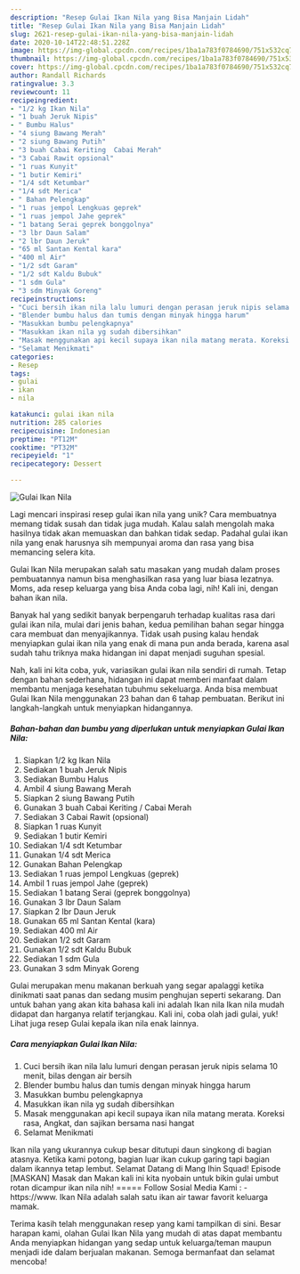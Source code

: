 ```yaml
---
description: "Resep Gulai Ikan Nila yang Bisa Manjain Lidah"
title: "Resep Gulai Ikan Nila yang Bisa Manjain Lidah"
slug: 2621-resep-gulai-ikan-nila-yang-bisa-manjain-lidah
date: 2020-10-14T22:48:51.228Z
image: https://img-global.cpcdn.com/recipes/1ba1a783f0784690/751x532cq70/gulai-ikan-nila-foto-resep-utama.jpg
thumbnail: https://img-global.cpcdn.com/recipes/1ba1a783f0784690/751x532cq70/gulai-ikan-nila-foto-resep-utama.jpg
cover: https://img-global.cpcdn.com/recipes/1ba1a783f0784690/751x532cq70/gulai-ikan-nila-foto-resep-utama.jpg
author: Randall Richards
ratingvalue: 3.3
reviewcount: 11
recipeingredient:
- "1/2 kg Ikan Nila"
- "1 buah Jeruk Nipis"
- " Bumbu Halus"
- "4 siung Bawang Merah"
- "2 siung Bawang Putih"
- "3 buah Cabai Keriting  Cabai Merah"
- "3 Cabai Rawit opsional"
- "1 ruas Kunyit"
- "1 butir Kemiri"
- "1/4 sdt Ketumbar"
- "1/4 sdt Merica"
- " Bahan Pelengkap"
- "1 ruas jempol Lengkuas geprek"
- "1 ruas jempol Jahe geprek"
- "1 batang Serai geprek bonggolnya"
- "3 lbr Daun Salam"
- "2 lbr Daun Jeruk"
- "65 ml Santan Kental kara"
- "400 ml Air"
- "1/2 sdt Garam"
- "1/2 sdt Kaldu Bubuk"
- "1 sdm Gula"
- "3 sdm Minyak Goreng"
recipeinstructions:
- "Cuci bersih ikan nila lalu lumuri dengan perasan jeruk nipis selama 10 menit, bilas dengan air bersih"
- "Blender bumbu halus dan tumis dengan minyak hingga harum"
- "Masukkan bumbu pelengkapnya"
- "Masukkan ikan nila yg sudah dibersihkan"
- "Masak menggunakan api kecil supaya ikan nila matang merata. Koreksi rasa, Angkat, dan sajikan bersama nasi hangat"
- "Selamat Menikmati"
categories:
- Resep
tags:
- gulai
- ikan
- nila

katakunci: gulai ikan nila 
nutrition: 285 calories
recipecuisine: Indonesian
preptime: "PT12M"
cooktime: "PT32M"
recipeyield: "1"
recipecategory: Dessert

---
```



![Gulai Ikan Nila](https://img-global.cpcdn.com/recipes/1ba1a783f0784690/751x532cq70/gulai-ikan-nila-foto-resep-utama.jpg)

Lagi mencari inspirasi resep gulai ikan nila yang unik? Cara membuatnya memang tidak susah dan tidak juga mudah. Kalau salah mengolah maka hasilnya tidak akan memuaskan dan bahkan tidak sedap. Padahal gulai ikan nila yang enak harusnya sih mempunyai aroma dan rasa yang bisa memancing selera kita.

Gulai Ikan Nila merupakan salah satu masakan yang mudah dalam proses pembuatannya namun bisa menghasilkan rasa yang luar biasa lezatnya. Moms, ada resep keluarga yang bisa Anda coba lagi, nih! Kali ini, dengan bahan ikan nila.

Banyak hal yang sedikit banyak berpengaruh terhadap kualitas rasa dari gulai ikan nila, mulai dari jenis bahan, kedua pemilihan bahan segar hingga cara membuat dan menyajikannya. Tidak usah pusing kalau hendak menyiapkan gulai ikan nila yang enak di mana pun anda berada, karena asal sudah tahu triknya maka hidangan ini dapat menjadi suguhan spesial.


Nah, kali ini kita coba, yuk, variasikan gulai ikan nila sendiri di rumah. Tetap dengan bahan sederhana, hidangan ini dapat memberi manfaat dalam membantu menjaga kesehatan tubuhmu sekeluarga. Anda bisa membuat Gulai Ikan Nila menggunakan 23 bahan dan 6 tahap pembuatan. Berikut ini langkah-langkah untuk menyiapkan hidangannya.

<!--inarticleads1-->

##### Bahan-bahan dan bumbu yang diperlukan untuk menyiapkan Gulai Ikan Nila:

1. Siapkan 1/2 kg Ikan Nila
1. Sediakan 1 buah Jeruk Nipis
1. Sediakan  Bumbu Halus
1. Ambil 4 siung Bawang Merah
1. Siapkan 2 siung Bawang Putih
1. Gunakan 3 buah Cabai Keriting / Cabai Merah
1. Sediakan 3 Cabai Rawit (opsional)
1. Siapkan 1 ruas Kunyit
1. Sediakan 1 butir Kemiri
1. Sediakan 1/4 sdt Ketumbar
1. Gunakan 1/4 sdt Merica
1. Gunakan  Bahan Pelengkap
1. Sediakan 1 ruas jempol Lengkuas (geprek)
1. Ambil 1 ruas jempol Jahe (geprek)
1. Sediakan 1 batang Serai (geprek bonggolnya)
1. Gunakan 3 lbr Daun Salam
1. Siapkan 2 lbr Daun Jeruk
1. Gunakan 65 ml Santan Kental (kara)
1. Sediakan 400 ml Air
1. Sediakan 1/2 sdt Garam
1. Gunakan 1/2 sdt Kaldu Bubuk
1. Sediakan 1 sdm Gula
1. Gunakan 3 sdm Minyak Goreng


Gulai merupakan menu makanan berkuah yang segar apalaggi ketika dinikmati saat panas dan sedang musim penghujan seperti sekarang. Dan untuk bahan yang akan kita bahasa kali ini adalah Ikan nila Ikan nila mudah didapat dan harganya relatif terjangkau. Kali ini, coba olah jadi gulai, yuk! Lihat juga resep Gulai kepala ikan nila enak lainnya. 

<!--inarticleads2-->

##### Cara menyiapkan Gulai Ikan Nila:

1. Cuci bersih ikan nila lalu lumuri dengan perasan jeruk nipis selama 10 menit, bilas dengan air bersih
1. Blender bumbu halus dan tumis dengan minyak hingga harum
1. Masukkan bumbu pelengkapnya
1. Masukkan ikan nila yg sudah dibersihkan
1. Masak menggunakan api kecil supaya ikan nila matang merata. Koreksi rasa, Angkat, dan sajikan bersama nasi hangat
1. Selamat Menikmati


Ikan nila yang ukurannya cukup besar ditutupi daun singkong di bagian atasnya. Ketika kami potong, bagian luar ikan cukup garing tapi bagian dalam ikannya tetap lembut. Selamat Datang di Mang Ihin Squad! Episode [MASKAN] Masak dan Makan kali ini kita nyobain untuk bikin gulai umbut rotan dicampur ikan nila nih! ===== Follow Sosial Media Kami : - https://www. Ikan Nila adalah salah satu ikan air tawar favorit keluarga mamak. 

Terima kasih telah menggunakan resep yang kami tampilkan di sini. Besar harapan kami, olahan Gulai Ikan Nila yang mudah di atas dapat membantu Anda menyiapkan hidangan yang sedap untuk keluarga/teman maupun menjadi ide dalam berjualan makanan. Semoga bermanfaat dan selamat mencoba!
